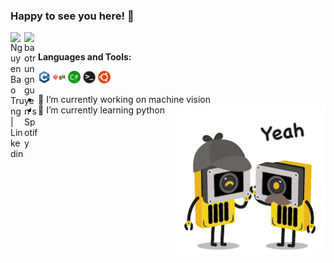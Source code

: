### Happy to see you here! 👋
<a href="https://www.linkedin.com/in/nguyenbao-trung-7a6148131/">
  <img align="left" alt="Nguyen Bao Trung | Linkedin" width="22px" src="https://github.com/peterthehan/peterthehan/blob/main/assets/linkedin.svg" />
</a>
<a href="https://open.spotify.com/user/1b642rq359637vmis77q01yq9">
  <img align="left" alt="baotrungnguyen's Spotify" width="22px" src="https://raw.githubusercontent.com/peterthehan/peterthehan/master/assets/spotify.svg" />
</a>

<br />  


**Languages and Tools:**

<code><img height="20" src="https://raw.githubusercontent.com/github/explore/80688e429a7d4ef2fca1e82350fe8e3517d3494d/topics/cpp/cpp.png"></code>
<code><img height="20" src="https://raw.githubusercontent.com/github/explore/80688e429a7d4ef2fca1e82350fe8e3517d3494d/topics/git/git.png"></code>
<code><img height="20" src="https://raw.githubusercontent.com/github/explore/80688e429a7d4ef2fca1e82350fe8e3517d3494d/topics/csharp/csharp.png"></code>
<code><img height="20" src="https://raw.githubusercontent.com/github/explore/80688e429a7d4ef2fca1e82350fe8e3517d3494d/topics/terminal/terminal.png"></code>
<code><img height="20" src="https://raw.githubusercontent.com/github/explore/80688e429a7d4ef2fca1e82350fe8e3517d3494d/topics/ubuntu/ubuntu.png"></code>

- 🔭 I’m currently working on machine vision
- 🌱 I’m currently learning python
    <img align="right" alt="GIF" src="https://github.com/ngbtrung2904/ngbtrung2904/blob/main/imgs/giphy.gif" width="240" height="240" />
<!--
**ngbtrung2904/ngbtrung2904** is a ✨ _special_ ✨ repository because its `README.md` (this file) appears on your GitHub profile.

Here are some ideas to get you started:

- 🔭 I’m currently working on ...
- 🌱 I’m currently learning ...
- 👯 I’m looking to collaborate on ...
- 🤔 I’m looking for help with ...
- 💬 Ask me about ...
- 📫 How to reach me: ...
- 😄 Pronouns: ...
- ⚡ Fun fact: ...
-->
